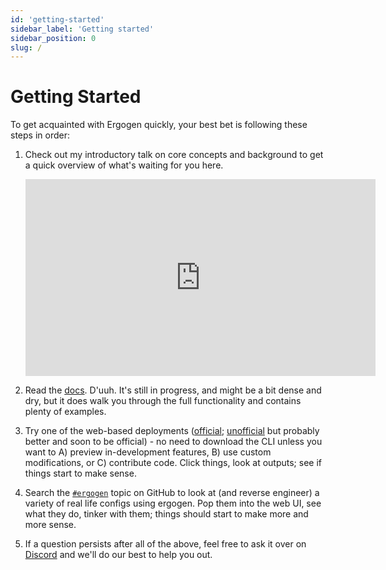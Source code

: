 ```yaml
---
id: 'getting-started'
sidebar_label: 'Getting started'
sidebar_position: 0
slug: /
---
```


# Getting Started

To get acquainted with Ergogen quickly, your best bet is following these steps in order:

1. Check out my introductory talk on core concepts and background to get a quick overview of what's waiting for you here.
    
    <div style={{textAlign: 'center'}}>
        <iframe width="560" height="315" src="https://www.youtube.com/embed/5tERUZ_BSPM" title="YouTube video player" frameborder="0" allow="accelerometer; autoplay; clipboard-write; encrypted-media; gyroscope; picture-in-picture; web-share" allowfullscreen></iframe>
    </div>

1. Read the [docs](https://docs.ergogen.xyz). D'uuh. It's still in progress, and might be a bit dense and dry, but it does walk you through the full functionality and contains plenty of examples.

1. Try one of the web-based deployments ([official](https://ergogen.xyz); [unofficial](https://ergogen.ceoloide.com/) but probably better and soon to be official) - no need to download the CLI unless you want to A) preview in-development features, B) use custom modifications, or C) contribute code. Click things, look at outputs; see if things start to make sense.

1. Search the [`#ergogen`](https://github.com/topics/ergogen) topic on GitHub to look at (and reverse engineer) a variety of real life configs using ergogen. Pop them into the web UI, see what they do, tinker with them; things should start to make more and more sense.

1. If a question persists after all of the above, feel free to ask it over on [Discord](http://discord.ergogen.xyz) and we'll do our best to help you out.
